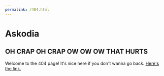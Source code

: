 ```yaml
---
permalink: /404.html
---
```


# Askodia
## OH CRAP OH CRAP OW OW OW THAT HURTS
Welcome to the 404 page!
It's nice here if you don't wanna go back.
[Here's the link.](askodia.com)
